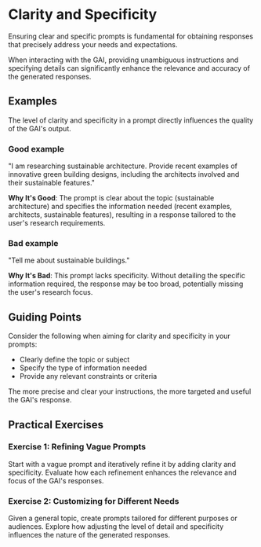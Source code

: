 # Clarity and Specificity

Ensuring clear and specific prompts is fundamental for obtaining responses that precisely address your needs and expectations.

When interacting with the GAI, providing unambiguous instructions and specifying details can significantly enhance the relevance and accuracy of the generated responses.

## Examples

The level of clarity and specificity in a prompt directly influences the quality of the GAI's output.

### Good example

"I am researching sustainable architecture. Provide recent examples of innovative green building designs, including the architects involved and their sustainable features."

**Why It's Good**: The prompt is clear about the topic (sustainable architecture) and specifies the information needed (recent examples, architects, sustainable features), resulting in a response tailored to the user's research requirements.

### Bad example

"Tell me about sustainable buildings."

**Why It's Bad**: This prompt lacks specificity. Without detailing the specific information required, the response may be too broad, potentially missing the user's research focus.

## Guiding Points

Consider the following when aiming for clarity and specificity in your prompts:
- Clearly define the topic or subject
- Specify the type of information needed
- Provide any relevant constraints or criteria

The more precise and clear your instructions, the more targeted and useful the GAI's response.

## Practical Exercises

### Exercise 1: Refining Vague Prompts
Start with a vague prompt and iteratively refine it by adding clarity and specificity. Evaluate how each refinement enhances the relevance and focus of the GAI's responses.

### Exercise 2: Customizing for Different Needs
Given a general topic, create prompts tailored for different purposes or audiences. Explore how adjusting the level of detail and specificity influences the nature of the generated responses.
